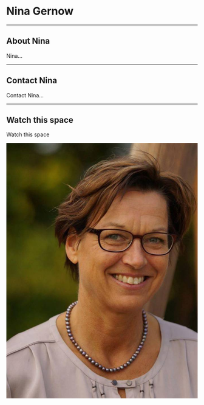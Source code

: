 # Nina Gernow

---

## About Nina

Nina...

---

## Contact Nina

Contact Nina...

---

## Watch this space

Watch this space


![Nina Gernow](images/Nina-Gernow-photo01.jpg)

